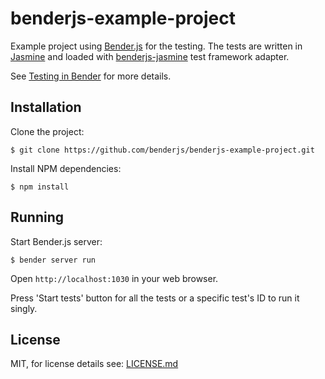 benderjs-example-project
========================

Example project using [Bender.js](https://github.com/benderjs/benderjs) for the testing. The tests are written in [Jasmine](jasmine.github.io) and loaded with [benderjs-jasmine](https://github.com/benderjs/benderjs-jasmine) test framework adapter.

See [Testing in Bender](https://github.com/benderjs/benderjs/wiki/Testing-in-Bender) for more details.

Installation
------------

Clone the project:
```
$ git clone https://github.com/benderjs/benderjs-example-project.git
```

Install NPM dependencies:
```
$ npm install
```

Running
-------

Start Bender.js server:
```
$ bender server run
```

Open `http://localhost:1030` in your web browser.

Press 'Start tests' button for all the tests or a specific test's ID to run it singly.

License
-------

MIT, for license details see: [LICENSE.md](https://github.com/benderjs/benderjs-example-project/blob/master/LICENSE.md)